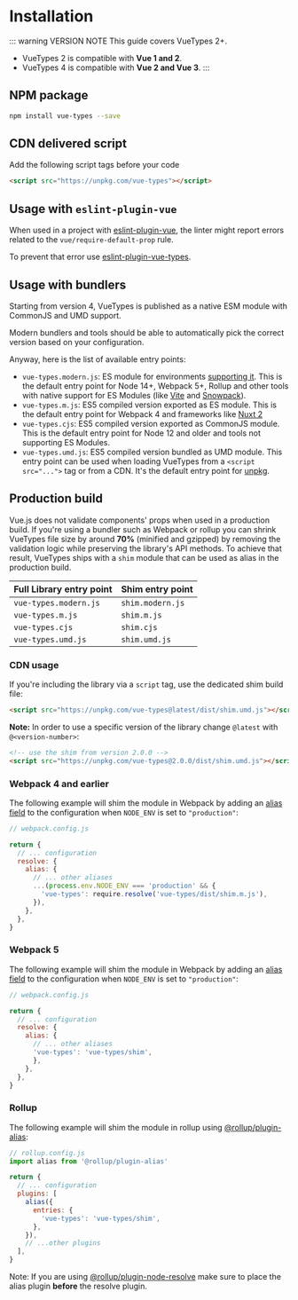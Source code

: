 # Installation

::: warning VERSION NOTE
This guide covers VueTypes 2+.

- VueTypes 2 is compatible with **Vue 1 and 2**.
- VueTypes 4 is compatible with **Vue 2 and Vue 3**.
  :::

## NPM package

```bash
npm install vue-types --save
```

## CDN delivered script

Add the following script tags before your code

```html
<script src="https://unpkg.com/vue-types"></script>
```

## Usage with `eslint-plugin-vue`

When used in a project with [eslint-plugin-vue](https://github.com/vuejs/eslint-plugin-vue), the linter might report errors related to the `vue/require-default-prop` rule.

To prevent that error use [eslint-plugin-vue-types](https://github.com/dwightjack/eslint-plugin-vue-types).

## Usage with bundlers

Starting from version 4, VueTypes is published as a native ESM module with CommonJS and UMD support.

Modern bundlers and tools should be able to automatically pick the correct version based on your configuration.

Anyway, here is the list of available entry points:

- `vue-types.modern.js`: ES module for environments [supporting it](https://caniuse.com/es6-module). This is the default entry point for Node 14+, Webpack 5+, Rollup and other tools with native support for ES Modules (like [Vite](https://vitejs.dev/) and [Snowpack](https://www.snowpack.dev/)).
- `vue-types.m.js`: ES5 compiled version exported as ES module. This is the default entry point for Webpack 4 and frameworks like [Nuxt 2](https://nuxtjs.org/)
- `vue-types.cjs`: ES5 compiled version exported as CommonJS module. This is the default entry point for Node 12 and older and tools not supporting ES Modules.
- `vue-types.umd.js`: ES5 compiled version bundled as UMD module. This entry point can be used when loading VueTypes from a `<script src="...">` tag or from a CDN. It's the default entry point for [unpkg](https://unpkg.com/).

## Production build

Vue.js does not validate components' props when used in a production build. If you're using a bundler such as Webpack or rollup you can shrink VueTypes file size by around **70%** (minified and gzipped) by removing the validation logic while preserving the library's API methods. To achieve that result, VueTypes ships with a `shim` module that can be used as alias in the production build.

| Full Library entry point | Shim entry point |
| ------------------------ | ---------------- |
| `vue-types.modern.js`    | `shim.modern.js` |
| `vue-types.m.js`         | `shim.m.js`      |
| `vue-types.cjs`          | `shim.cjs`       |
| `vue-types.umd.js`       | `shim.umd.js`    |

### CDN usage

If you're including the library via a `script` tag, use the dedicated shim build file:

```html
<script src="https://unpkg.com/vue-types@latest/dist/shim.umd.js"></script>
```

**Note:** In order to use a specific version of the library change `@latest` with `@<version-number>`:

```html
<!-- use the shim from version 2.0.0 -->
<script src="https://unpkg.com/vue-types@2.0.0/dist/shim.umd.js"></script>
```

### Webpack 4 and earlier

The following example will shim the module in Webpack by adding an [alias field](https://webpack.js.org/configuration/resolve/#resolve-alias) to the configuration when `NODE_ENV` is set to `"production"`:

```js
// webpack.config.js

return {
  // ... configuration
  resolve: {
    alias: {
      // ... other aliases
      ...(process.env.NODE_ENV === 'production' && {
        'vue-types': require.resolve('vue-types/dist/shim.m.js'),
      }),
    },
  },
}
```

### Webpack 5

The following example will shim the module in Webpack by adding an [alias field](https://webpack.js.org/configuration/resolve/#resolve-alias) to the configuration when `NODE_ENV` is set to `"production"`:

```js
// webpack.config.js

return {
  // ... configuration
  resolve: {
    alias: {
      // ... other aliases
      'vue-types': 'vue-types/shim',
      },
    },
  },
}
```

### Rollup

The following example will shim the module in rollup using [@rollup/plugin-alias](https://www.npmjs.com/package/@rollup/plugin-alias):

```js
// rollup.config.js
import alias from '@rollup/plugin-alias'

return {
  // ... configuration
  plugins: [
    alias({
      entries: {
        'vue-types': 'vue-types/shim',
      },
    }),
    // ...other plugins
  ],
}
```

Note: If you are using [@rollup/plugin-node-resolve](https://www.npmjs.com/package/@rollup/plugin-node-resolve) make sure to place the alias plugin **before** the resolve plugin.
